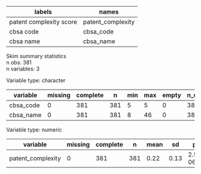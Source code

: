 

|         labels          |       names       |
|-------------------------|-------------------|
| patent complexity score | patent_complexity |
|        cbsa code        |     cbsa_code     |
|        cbsa name        |     cbsa_name     |
Skim summary statistics  
 n obs: 381    
 n variables: 3    

Variable type: character

| variable  | missing | complete |  n  | min | max | empty | n_unique |
|-----------|---------|----------|-----|-----|-----|-------|----------|
| cbsa_code |    0    |   381    | 381 |  5  |  5  |   0   |   381    |
| cbsa_name |    0    |   381    | 381 |  8  | 46  |   0   |   381    |

Variable type: numeric

|     variable      | missing | complete |  n  | mean |  sd  |   p0    | p25  | p50 | p75  | p100 |
|-------------------|---------|----------|-----|------|------|---------|------|-----|------|------|
| patent_complexity |    0    |   381    | 381 | 0.22 | 0.13 | 2.5e-06 | 0.14 | 0.2 | 0.27 |  1   |
